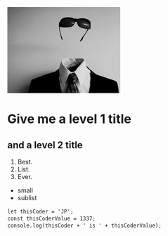 ![This coder is the invisible man](profilepic.jpeg)
# Give me a level 1 title
## and a level 2 title

1. Best.
2. List.
3. Ever.
  * small
  * sublist

```
let thisCoder = 'JP';
const thisCoderValue = 1337;
console.log(thisCoder + ' is ' + thisCoderValue);
```

